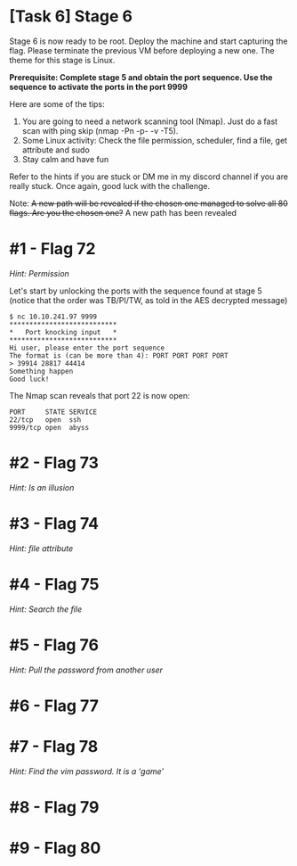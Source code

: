 # [Task 6] Stage 6

Stage 6 is now ready to be root. Deploy the machine and start capturing the flag. Please terminate the previous VM before deploying a new one. The theme for this stage is Linux.

**Prerequisite: Complete stage 5 and obtain the port sequence. Use the sequence to activate the ports in the port 9999**

Here are some of the tips:

1. You are going to need a network scanning tool (Nmap). Just do a fast scan with ping skip (nmap -Pn -p- -v -T5).
2. Some Linux activity: Check the file permission, scheduler, find a file, get attribute and sudo 
3. Stay calm and have fun

Refer to the hints if you are stuck or DM me in my discord channel if you are really stuck. Once again, good luck with the challenge. 

Note: ~~A new path will be revealed if the chosen one managed to solve all 80 flags. Are you the chosen one?~~ A new path has been revealed

# #1 - Flag 72

*Hint: Permission*

Let's start by unlocking the ports with the sequence found at stage 5 (notice that the order was TB/PI/TW, as told in the AES decrypted message)

~~~
$ nc 10.10.241.97 9999
***************************
*   Port knocking input   *
***************************
Hi user, please enter the port sequence
The format is (can be more than 4): PORT PORT PORT PORT
> 39914 28817 44414
Something happen
Good luck!
~~~

The Nmap scan reveals that port 22 is now open:

~~~
PORT     STATE SERVICE
22/tcp   open  ssh
9999/tcp open  abyss
~~~


# #2 - Flag 73

*Hint: Is an illusion*

# #3 - Flag 74

*Hint: file attribute*

# #4 - Flag 75

*Hint: Search the file*

# #5 - Flag 76

*Hint: Pull the password from another user*

# #6 - Flag 77


# #7 - Flag 78

*Hint: Find the vim password. It is a 'game'*

# #8 - Flag 79


# #9 - Flag 80

